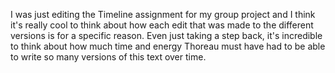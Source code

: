 I was just editing the Timeline assignment for my group project and I think it's really cool to think about how each edit that was made to the different versions is for a specific reason. Even just taking a step back, it's incredible to think about how much time and energy Thoreau must have had to be able to write so many versions of this text over time. 
